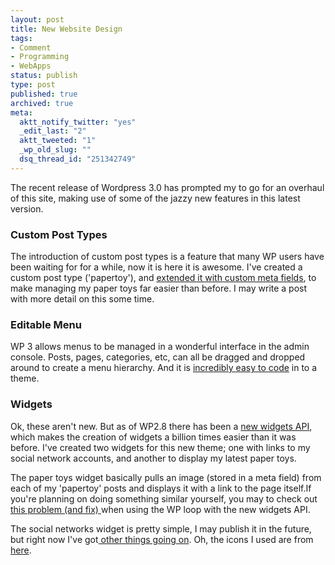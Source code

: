 ```yaml
---
layout: post
title: New Website Design
tags:
- Comment
- Programming
- WebApps
status: publish
type: post
published: true
archived: true
meta:
  aktt_notify_twitter: "yes"
  _edit_last: "2"
  aktt_tweeted: "1"
  _wp_old_slug: ""
  dsq_thread_id: "251342749"
---
```

The recent release of Wordpress 3.0 has prompted my to go for an overhaul of this site, making use of some of the jazzy new features in this latest version.
<h3>Custom Post Types</h3>
The introduction of custom post types is a feature that many WP users have been waiting for for a while, now it is here it is awesome. I've created a custom post type ('papertoy'), and <a href="http://kovshenin.com/archives/extending-custom-post-types-in-wordpress-3-0/">extended it with custom meta fields</a>, to make managing my paper toys far easier than before. I may write a post with more detail on this some time.
<h3>Editable Menu</h3>
WP 3 allows menus to be managed in a wonderful interface in the admin console. Posts, pages, categories, etc, can all be dragged and dropped around to create a menu hierarchy. And it is <a href="http://justintadlock.com/archives/2010/06/01/goodbye-headaches-hello-menus">incredibly easy to code</a> in to a theme.
<h3>Widgets</h3>
Ok, these aren't new. But as of WP2.8 there has been a <a href="http://codex.wordpress.org/Widgets_API#Developing_Widgets_on_2.8.2B">new widgets API</a>, which makes the creation of widgets a billion times easier than it was before. I've created two widgets for this new theme; one with links to my social network accounts, and another to display my latest paper toys.

The paper toys widget basically pulls an image (stored in a meta field) from each of my 'papertoy' posts and displays it with a link to the page itself.If you're planning on doing something similar yourself, you may to check out <a href="http://www.craig-russell.co.uk/wordpress-loop-in-a-widget/">this problem (and fix) </a>when using the WP loop with the new widgets API.

The social networks widget is pretty simple, I may publish it in the future, but right now I've got<a href="http://www.craig-russell.co.uk/msc-project-a-go-go/"> other things going on</a>. Oh, the icons I used are from <a href="http://www.komodomedia.com/blog/2009/06/social-network-icon-pack/">here</a>.
